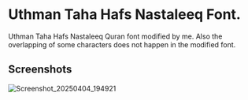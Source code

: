 # Uthman Taha Hafs Nastaleeq Font.
Uthman Taha Hafs Nastaleeq Quran font modified by me. Also the overlapping of some characters does not happen in the modified font.
## Screenshots

![Screenshot_20250404_194921](https://github.com/user-attachments/assets/d3a28621-b2e3-4a08-a1db-49c0faefa7a1)
